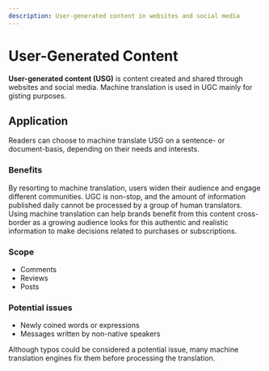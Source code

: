 ```yaml
---
description: User-generated content in websites and social media
---
```


# User-Generated Content

**User-generated content (USG)** is content created and shared through websites and social media. Machine translation is used in UGC mainly for gisting purposes.

## Application
Readers can choose to machine translate USG on a sentence- or document-basis, depending on their needs and interests.

### Benefits
By resorting to machine translation, users widen their audience and engage different communities.
UGC is non-stop, and the amount of information published daily cannot be processed by a group of human translators. Using machine translation can help brands benefit from this content cross-border as a growing audience looks for this authentic and realistic information to make decisions related to purchases or subscriptions.

### Scope
- Comments
- Reviews
- Posts

### Potential issues
- Newly coined words or expressions
- Messages written by non-native speakers

Although typos could be considered a potential issue, many machine translation engines fix them before processing the translation.
